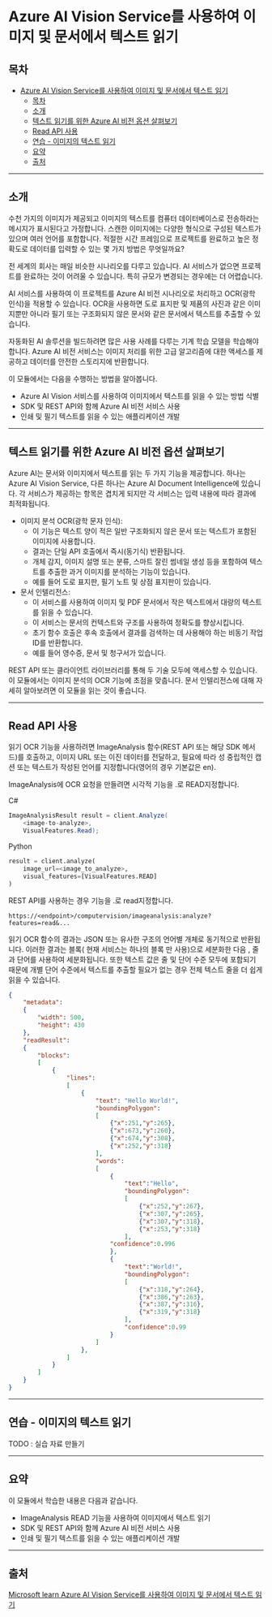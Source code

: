# Azure AI Vision Service를 사용하여 이미지 및 문서에서 텍스트 읽기

## 목차
- [Azure AI Vision Service를 사용하여 이미지 및 문서에서 텍스트 읽기](#azure-ai-vision-service를-사용하여-이미지-및-문서에서-텍스트-읽기)
  - [목차](#목차)
  - [소개](#소개)
  - [텍스트 읽기를 위한 Azure AI 비전 옵션 살펴보기](#텍스트-읽기를-위한-azure-ai-비전-옵션-살펴보기)
  - [Read API 사용](#read-api-사용)
  - [연습 - 이미지의 텍스트 읽기](#연습---이미지의-텍스트-읽기)
  - [요약](#요약)
  - [출처](#출처)


---
## 소개

수천 가지의 이미지가 제공되고 이미지의 텍스트를 컴퓨터 데이터베이스로 전송하라는 메시지가 표시된다고 가정합니다. 스캔한 이미지에는 다양한 형식으로 구성된 텍스트가 있으며 여러 언어를 포함합니다. 적절한 시간 프레임으로 프로젝트를 완료하고 높은 정확도로 데이터를 입력할 수 있는 몇 가지 방법은 무엇일까요?

전 세계의 회사는 매일 비슷한 시나리오를 다루고 있습니다. AI 서비스가 없으면 프로젝트를 완료하는 것이 어려울 수 있습니다. 특히 규모가 변경되는 경우에는 더 어렵습니다.

AI 서비스를 사용하여 이 프로젝트를 Azure AI 비전 시나리오로 처리하고 OCR(광학 인식)을 적용할 수 있습니다. OCR을 사용하면 도로 표지판 및 제품의 사진과 같은 이미지뿐만 아니라 필기 또는 구조화되지 않은 문서와 같은 문서에서 텍스트를 추출할 수 있습니다.

자동화된 AI 솔루션을 빌드하려면 많은 사용 사례를 다루는 기계 학습 모델을 학습해야 합니다. Azure AI 비전 서비스는 이미지 처리를 위한 고급 알고리즘에 대한 액세스를 제공하고 데이터를 안전한 스토리지에 반환합니다.

이 모듈에서는 다음을 수행하는 방법을 알아봅니다.

 - Azure AI Vision 서비스를 사용하여 이미지에서 텍스트를 읽을 수 있는 방법 식별
 - SDK 및 REST API와 함께 Azure AI 비전 서비스 사용
 - 인쇄 및 필기 텍스트를 읽을 수 있는 애플리케이션 개발

---
## 텍스트 읽기를 위한 Azure AI 비전 옵션 살펴보기

Azure AI는 문서와 이미지에서 텍스트를 읽는 두 가지 기능을 제공합니다. 하나는 Azure AI Vision Service, 다른 하나는 Azure AI Document Intelligence에 있습니다. 각 서비스가 제공하는 항목은 겹치게 되지만 각 서비스는 입력 내용에 따라 결과에 최적화됩니다.

 - 이미지 분석 OCR(광학 문자 인식):
   - 이 기능은 텍스트 양이 적은 일반 구조화되지 않은 문서 또는 텍스트가 포함된 이미지에 사용합니다.
   - 결과는 단일 API 호출에서 즉시(동기식) 반환됩니다.
   - 개체 감지, 이미지 설명 또는 분류, 스마트 잘린 썸네일 생성 등을 포함하여 텍스트를 추출한 과거 이미지를 분석하는 기능이 있습니다.
   - 예를 들어 도로 표지판, 필기 노트 및 상점 표지판이 있습니다.
 - 문서 인텔리전스:
   - 이 서비스를 사용하여 이미지 및 PDF 문서에서 작은 텍스트에서 대량의 텍스트를 읽을 수 있습니다.
   - 이 서비스는 문서의 컨텍스트와 구조를 사용하여 정확도를 향상시킵니다.
   - 초기 함수 호출은 후속 호출에서 결과를 검색하는 데 사용해야 하는 비동기 작업 ID를 반환합니다.
   - 예를 들어 영수증, 문서 및 청구서가 있습니다.

REST API 또는 클라이언트 라이브러리를 통해 두 기술 모두에 액세스할 수 있습니다. 이 모듈에서는 이미지 분석의 OCR 기능에 초점을 맞춥니다. 문서 인텔리전스에 대해 자세히 알아보려면 이 모듈을 읽는 것이 좋습니다.

---
## Read API 사용

읽기 OCR 기능을 사용하려면 ImageAnalysis 함수(REST API 또는 해당 SDK 메서드)를 호출하고, 이미지 URL 또는 이진 데이터를 전달하고, 필요에 따라 성 중립적인 캡션 또는 텍스트가 작성된 언어를 지정합니다(영어의 경우 기본값은 en).

ImageAnalysis에 OCR 요청을 만들려면 시각적 기능을 .로 READ지정합니다.

C#
```c#
ImageAnalysisResult result = client.Analyze(
    <image-to-analyze>,
    VisualFeatures.Read);
```

Python
```python
result = client.analyze(
    image_url=<image_to_analyze>,
    visual_features=[VisualFeatures.READ]
)
```

REST API를 사용하는 경우 기능을 .로 read지정합니다.

```
https://<endpoint>/computervision/imageanalysis:analyze?features=read&...
```

읽기 OCR 함수의 결과는 JSON 또는 유사한 구조의 언어별 개체로 동기적으로 반환됩니다. 이러한 결과는 블록( 현재 서비스는 하나의 블록 만 사용)으로 세분화한 다음 , 줄과 단어를 사용하여 세분화됩니다. 또한 텍스트 값은 줄 및 단어 수준 모두에 포함되기 때문에 개별 단어 수준에서 텍스트를 추출할 필요가 없는 경우 전체 텍스트 줄을 더 쉽게 읽을 수 있습니다.

```json
{
    "metadata":
    {
        "width": 500,
        "height": 430
    },
    "readResult":
    {
        "blocks":
        [
            {
                "lines":
                [
                    {
                        "text": "Hello World!",
                        "boundingPolygon":
                        [
                            {"x":251,"y":265},
                            {"x":673,"y":260},
                            {"x":674,"y":308},
                            {"x":252,"y":318}
                        ],
                        "words":
                        [
                            {
                                "text":"Hello",
                                "boundingPolygon":
                                [
                                    {"x":252,"y":267},
                                    {"x":307,"y":265},
                                    {"x":307,"y":318},
                                    {"x":253,"y":318}
                                ],
                            "confidence":0.996
                            },
                            {
                                "text":"World!",
                                "boundingPolygon":
                                [
                                    {"x":318,"y":264},
                                    {"x":386,"y":263},
                                    {"x":387,"y":316},
                                    {"x":319,"y":318}
                                ],
                                "confidence":0.99
                            }
                        ]
                    },
                ]
            }
        ]
    }
}
```

---
## 연습 - 이미지의 텍스트 읽기

TODO : 실습 자료 만들기

---
## 요약

이 모듈에서 학습한 내용은 다음과 같습니다.

 - ImageAnalysis READ 기능을 사용하여 이미지에서 텍스트 읽기
 - SDK 및 REST API와 함께 Azure AI 비전 서비스 사용
 - 인쇄 및 필기 텍스트를 읽을 수 있는 애플리케이션 개발

---
## 출처
[Microsoft learn Azure AI Vision Service를 사용하여 이미지 및 문서에서 텍스트 읽기](https://learn.microsoft.com/ko-kr/training/modules/read-text-images-documents-with-computer-vision-service/)